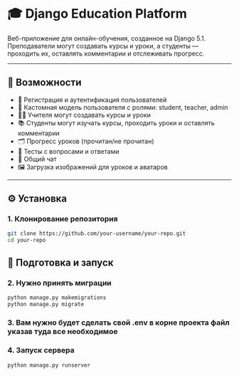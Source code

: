 # 🎓 Django Education Platform

Веб-приложение для онлайн-обучения, созданное на Django 5.1. Преподаватели могут создавать курсы и уроки, а студенты — проходить их, оставлять комментарии и отслеживать прогресс.

---

## 📌 Возможности

- 🔐 Регистрация и аутентификация пользователей
- 👤 Кастомная модель пользователя с ролями: student, teacher, admin
- 🧑‍🏫 Учителя могут создавать курсы и уроки
- 📚 Студенты могут изучать курсы, проходить уроки и оставлять комментарии
- 🗂 Прогресс уроков (прочитан/не прочитан)
- 🧪 Тесты с вопросами и ответами
- 💬 Общий чат
- 🖼 Загрузка изображений для уроков и аватаров

---

## ⚙️ Установка

### 1. Клонирование репозитория

```bash
git clone https://github.com/your-username/your-repo.git
cd your-repo
```

## 🚀 Подготовка и запуск

### 2. Нужно принять миграции

```bash 
python manage.py makemigrations
python manage.py migrate
```

### 3. Вам нужно будет сделать свой .env в корне проекта файл указав туда все необходимое


### 4. Запуск сервера 

```bash
python manage.py runserver
```